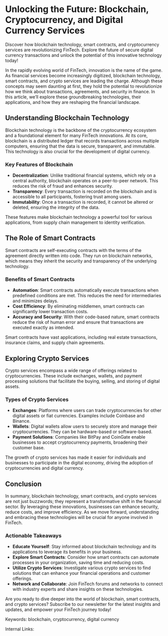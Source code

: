 # Unlocking the Future: Blockchain, Cryptocurrency, and Digital Currency Services

Discover how blockchain technology, smart contracts, and cryptocurrency services are revolutionizing FinTech. Explore the future of secure digital currency transactions and unlock the potential of this innovative technology today!

In the rapidly evolving world of FinTech, innovation is the name of the game. As financial services become increasingly digitized, blockchain technology, smart contracts, and crypto services are leading the charge. Although these concepts may seem daunting at first, they hold the potential to revolutionize how we think about transactions, agreements, and security in finance. In this article, we’ll explore these groundbreaking technologies, their applications, and how they are reshaping the financial landscape.

## Understanding Blockchain Technology

Blockchain technology is the backbone of the cryptocurrency ecosystem and a foundational element for many FinTech innovations. At its core, blockchain is a distributed ledger that records transactions across multiple computers, ensuring that the data is secure, transparent, and immutable. This technology is also crucial for the development of digital currency.

### Key Features of Blockchain

- **Decentralization**: Unlike traditional financial systems, which rely on a central authority, blockchain operates on a peer-to-peer network. This reduces the risk of fraud and enhances security.
- **Transparency**: Every transaction is recorded on the blockchain and is accessible to all participants, fostering trust among users.
- **Immutability**: Once a transaction is recorded, it cannot be altered or deleted, ensuring the integrity of the data.

These features make blockchain technology a powerful tool for various applications, from supply chain management to identity verification.

## The Role of Smart Contracts

Smart contracts are self-executing contracts with the terms of the agreement directly written into code. They run on blockchain networks, which means they inherit the security and transparency of the underlying technology.

### Benefits of Smart Contracts

- **Automation**: Smart contracts automatically execute transactions when predefined conditions are met. This reduces the need for intermediaries and minimizes delays.
- **Cost Efficiency**: By eliminating middlemen, smart contracts can significantly lower transaction costs.
- **Accuracy and Security**: With their code-based nature, smart contracts reduce the risk of human error and ensure that transactions are executed exactly as intended.

Smart contracts have vast applications, including real estate transactions, insurance claims, and supply chain agreements.

## Exploring Crypto Services

Crypto services encompass a wide range of offerings related to cryptocurrencies. These include exchanges, wallets, and payment processing solutions that facilitate the buying, selling, and storing of digital assets.

### Types of Crypto Services

- **Exchanges**: Platforms where users can trade cryptocurrencies for other digital assets or fiat currencies. Examples include Coinbase and Binance.
- **Wallets**: Digital wallets allow users to securely store and manage their cryptocurrencies. They can be hardware-based or software-based.
- **Payment Solutions**: Companies like BitPay and CoinGate enable businesses to accept cryptocurrency payments, broadening their customer base.

The growth of crypto services has made it easier for individuals and businesses to participate in the digital economy, driving the adoption of cryptocurrencies and digital currency.

## Conclusion

In summary, blockchain technology, smart contracts, and crypto services are not just buzzwords; they represent a transformative shift in the financial sector. By leveraging these innovations, businesses can enhance security, reduce costs, and improve efficiency. As we move forward, understanding and embracing these technologies will be crucial for anyone involved in FinTech.

### Actionable Takeaways

- **Educate Yourself**: Stay informed about blockchain technology and its applications to leverage its benefits in your business.
- **Explore Smart Contracts**: Consider how smart contracts can automate processes in your organization, saving time and reducing costs.
- **Utilize Crypto Services**: Investigate various crypto services to find solutions that can enhance your financial operations and customer offerings.
- **Network and Collaborate**: Join FinTech forums and networks to connect with industry experts and share insights on these technologies.

Are you ready to dive deeper into the world of blockchain, smart contracts, and crypto services? Subscribe to our newsletter for the latest insights and updates, and empower your FinTech journey today!

Keywords: blockchain, cryptocurrency, digital currency

Internal Links: 